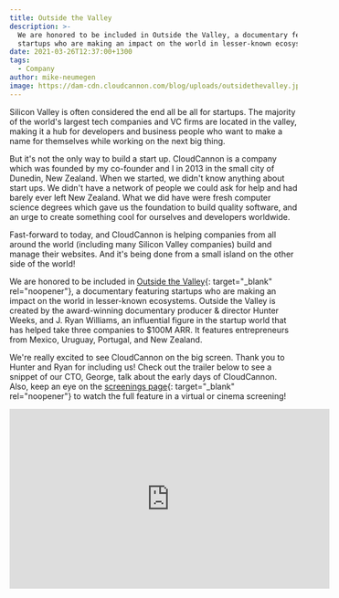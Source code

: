 ```yaml
---
title: Outside the Valley
description: >-
  We are honored to be included in Outside the Valley, a documentary featuring
  startups who are making an impact on the world in lesser-known ecosystems.
date: 2021-03-26T12:37:00+1300
tags:
  - Company
author: mike-neumegen
image: https://dam-cdn.cloudcannon.com/blog/uploads/outsidethevalley.jpg
---
```

Silicon Valley is often considered the end all be all for startups. The majority of the world's largest tech companies and VC firms are located in the valley, making it a hub for developers and business people who want to make a name for themselves while working on the next big thing.

But it's not the only way to build a start up. CloudCannon is a company which was founded by my co-founder and I in 2013 in the small city of Dunedin, New Zealand. When we started, we didn't know anything about start ups. We didn't have a network of people we could ask for help and had barely ever left New Zealand. What we did have were fresh computer science degrees which gave us the foundation to build quality software, and an urge to create something cool for ourselves and developers worldwide.

Fast-forward to today, and CloudCannon is helping companies from all around the world (including many Silicon Valley companies) build and manage their websites. And it's being done from a small island on the other side of the world\!

We are honored to be included in [Outside the Valley](https://outsidethevalley.tv/){: target="_blank" rel="noopener"}, a documentary featuring startups who are making an impact on the world in lesser-known ecosystems. Outside the Valley is created by the award-winning documentary producer & director Hunter Weeks, and J. Ryan Williams, an influential figure in the startup world that has helped take three companies to $100M ARR. It features entrepreneurs from Mexico, Uruguay, Portugal, and New Zealand.

We're really excited to see CloudCannon on the big screen. Thank you to Hunter and Ryan for including us\! Check out the trailer below to see a snippet of our CTO, George, talk about the early days of CloudCannon. Also, keep an eye on the [screenings page](https://outsidethevalley.tv/event/){: target="_blank" rel="noopener"} to watch the full feature in a virtual or cinema screening\!

<div class="cms-embed" data-cms-embed="PGlmcmFtZSB3aWR0aD0iNTYwIiBoZWlnaHQ9IjMxNSIgc3JjPSJodHRwczovL3d3dy55b3V0dWJlLmNvbS9lbWJlZC93S3lwb09Pd3hmayIgdGl0bGU9IllvdVR1YmUgdmlkZW8gcGxheWVyIiBmcmFtZWJvcmRlcj0iMCIgYWxsb3c9ImFjY2VsZXJvbWV0ZXI7IGF1dG9wbGF5OyBjbGlwYm9hcmQtd3JpdGU7IGVuY3J5cHRlZC1tZWRpYTsgZ3lyb3Njb3BlOyBwaWN0dXJlLWluLXBpY3R1cmUiIGFsbG93ZnVsbHNjcmVlbj48L2lmcmFtZT4="><iframe width="560" height="315" src="https://www.youtube.com/embed/wKypoOOwxfk" title="YouTube video player" frameborder="0" allow="accelerometer; autoplay; clipboard-write; encrypted-media; gyroscope; picture-in-picture" allowfullscreen=""></iframe></div>

&nbsp;
